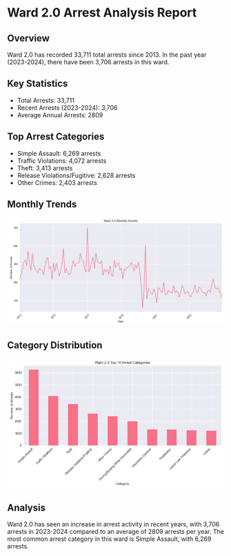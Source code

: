 # Ward 2.0 Arrest Analysis Report

## Overview
Ward 2.0 has recorded 33,711 total arrests since 2013. In the past year (2023-2024), there have been 3,706 arrests in this ward.

## Key Statistics
- Total Arrests: 33,711
- Recent Arrests (2023-2024): 3,706
- Average Annual Arrests: 2809

## Top Arrest Categories
- Simple Assault: 6,269 arrests
- Traffic Violations: 4,072 arrests
- Theft: 3,413 arrests
- Release Violations/Fugitive: 2,628 arrests
- Other Crimes: 2,403 arrests

## Monthly Trends
![Monthly Arrest Trends](ward_2.0_monthly_trends.png)

## Category Distribution
![Top 10 Arrest Categories](ward_2.0_categories.png)

## Analysis
Ward 2.0 has seen an increase in arrest activity in recent years, with 3,706 arrests in 2023-2024 compared to an average of 2809 arrests per year.
The most common arrest category in this ward is Simple Assault, with 6,269 arrests.
